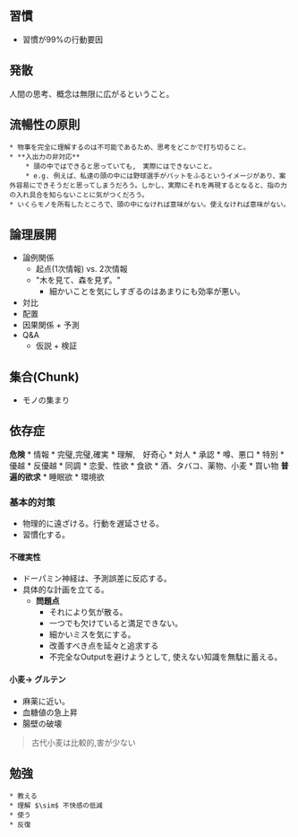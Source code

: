 ## 習慣　

* 習慣が99%の行動要因



## 発散
人間の思考、概念は無限に広がるということ。

## 流暢性の原則
    * 物事を完全に理解するのは不可能であるため、思考をどこかで打ち切ること。
    * **入出力の非対応**
        * 頭の中ではできると思っていても,　実際にはできないこと。
        * e.g. 例えば、私達の頭の中には野球選手がバットをふるというイメージがあり、案外容易にできそうだと思ってしまうだろう。しかし、実際にそれを再現するとなると、指の力の入れ具合を知らないことに気がつくだろう。
    * いくらモノを所有したところで、頭の中になければ意味がない。使えなければ意味がない。



## 論理展開

* 論例関係
    * 起点(1次情報) vs. 2次情報 
    * "木を見て、森を見ず。"
        * 細かいことを気にしすぎるのはあまりにも効率が悪い。
* 対比
* 配置
* 因果関係 + 予測
* Q&A
    * 仮説 + 検証 

## 集合(Chunk)
* モノの集まり


## 依存症
**危険**
    * 情報
    * 完璧,完璧,確実
    * 理解,　好奇心
    * 対人
        * 承認
        * 噂、悪口
        * 特別
            * 優越
            * 反優越
        * 同調 
    * 恋愛、性欲
    * 食欲
    * 酒、タバコ、薬物、小麦
    * 買い物
**普遍的欲求**
    * 睡眠欲
    * 環境欲

### 基本的対策
* 物理的に遠ざける。行動を遅延させる。
* 習慣化する。

#### 不確実性
* ドーパミン神経は、予測誤差に反応する。
* 具体的な計画を立てる。
    * **問題点**
        * それにより気が散る。　
        * 一つでも欠けていると満足できない。
        * 細かいミスを気にする。
        * 改善すべき点を延々と追求する
        * 不完全なOutputを避けようとして, 使えない知識を無駄に蓄える。

#### 小麦-> グルテン
* 麻薬に近い。
* 血糖値の急上昇
* 腸壁の破壊
> 古代小麦は比較的,害が少ない
## 勉強
    * 教える
    * 理解 $\sim$ 不快感の低減
    * 使う
    * 反復
    
